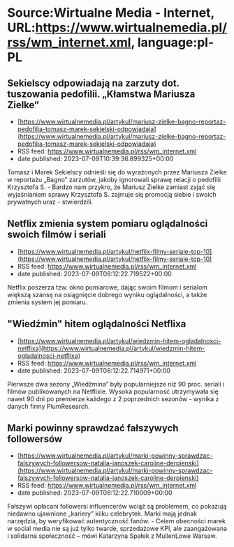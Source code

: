 # Source:Wirtualne Media - Internet, URL:https://www.wirtualnemedia.pl/rss/wm_internet.xml, language:pl-PL

## Sekielscy odpowiadają na zarzuty dot. tuszowania pedofilii. „Kłamstwa Mariusza Zielke”
 - [https://www.wirtualnemedia.pl/artykul/mariusz-zielke-bagno-reportaz-pedofilia-tomasz-marek-sekielski-odpowiadaja](https://www.wirtualnemedia.pl/artykul/mariusz-zielke-bagno-reportaz-pedofilia-tomasz-marek-sekielski-odpowiadaja)
 - RSS feed: https://www.wirtualnemedia.pl/rss/wm_internet.xml
 - date published: 2023-07-09T10:39:36.899325+00:00

Tomasz i Marek Sekielscy odnieśli się do wyrażonych przez Mariusza Zielke w reportażu „Bagno” zarzutów, jakoby ignorowali sprawę relacji o pedofilii Krzysztofa S. - Bardzo nam przykro, że Mariusz Zielke zamiast zająć się wyjaśnianiem sprawy Krzysztofa S. zajmuje się promocją siebie i swoich prywatnych uraz - stwierdzili.

## Netflix zmienia system pomiaru oglądalności swoich filmów i seriali
 - [https://www.wirtualnemedia.pl/artykul/netflix-filmy-seriale-top-10](https://www.wirtualnemedia.pl/artykul/netflix-filmy-seriale-top-10)
 - RSS feed: https://www.wirtualnemedia.pl/rss/wm_internet.xml
 - date published: 2023-07-09T08:12:22.719522+00:00

Netflix poszerza tzw. okno pomiarowe, dając swoim filmom i serialom większą szansę na osiągnięcie dobrego wyniku oglądalności, a także zmienia system jej pomiaru.

## "Wiedźmin" hitem oglądalności Netflixa
 - [https://www.wirtualnemedia.pl/artykul/wiedzmin-hitem-ogladalnosci-netflixa](https://www.wirtualnemedia.pl/artykul/wiedzmin-hitem-ogladalnosci-netflixa)
 - RSS feed: https://www.wirtualnemedia.pl/rss/wm_internet.xml
 - date published: 2023-07-09T08:12:22.714971+00:00

Pierwsze dwa sezony „Wiedźmina” były popularniejsze niż 90 proc. seriali i filmów publikowanych na Netflixie. Wysoka popularność utrzymywała się nawet 90 dni po premierze każdego z 2 poprzednich sezonów - wynika z danych firmy PlumResearch.

## Marki powinny sprawdzać fałszywych followersów
 - [https://www.wirtualnemedia.pl/artykul/marki-powinny-sprawdzac-falszywych-followersow-natalia-janoszek-caroline-derpienski](https://www.wirtualnemedia.pl/artykul/marki-powinny-sprawdzac-falszywych-followersow-natalia-janoszek-caroline-derpienski)
 - RSS feed: https://www.wirtualnemedia.pl/rss/wm_internet.xml
 - date published: 2023-07-09T08:12:22.710009+00:00

Fałszywi opłacani followersi influencerów wciąż są problemem, co pokazują niedawno ujawnione „kariery” kilku celebrytek. Marki mają jednak narzędzia, by weryfikować autentyczność fanów. - Celem obecności marek w social media nie są już tylko twarde, sprzedażowe KPI, ale zaangażowana i solidarna społeczność – mówi Katarzyna Spałek z MullenLowe Warsaw.

